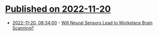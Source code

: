# [Published on 2022-11-20](index.md)

* [2022-11-20, 08:34:00](https://science.slashdot.org/story/22/11/20/0357229/will-neural-sensors-lead-to-workplace-brain-scanning?utm_source=rss1.0mainlinkanon&utm_medium=feed) - [Will Neural Sensors Lead to Workplace Brain Scanning?](https://science.slashdot.org/story/22/11/20/0357229/will-neural-sensors-lead-to-workplace-brain-scanning?utm_source=rss1.0mainlinkanon&utm_medium=feed)
